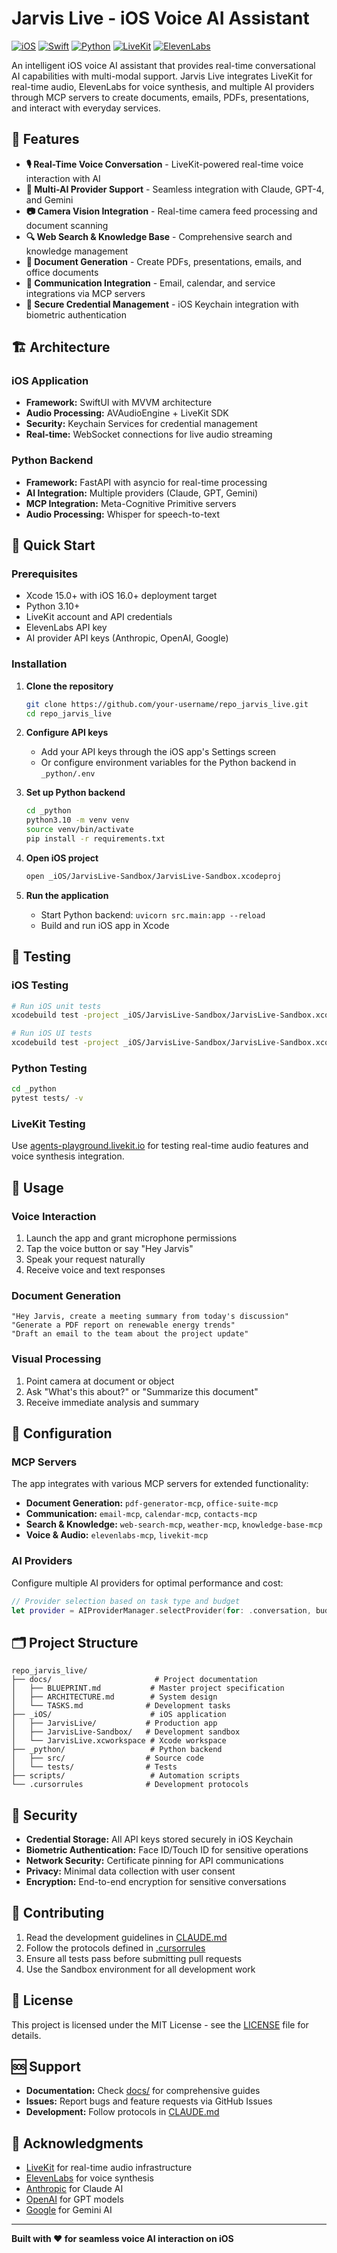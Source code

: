 # Jarvis Live - iOS Voice AI Assistant

[![iOS](https://img.shields.io/badge/iOS-16.0+-blue.svg)](https://developer.apple.com/ios/)
[![Swift](https://img.shields.io/badge/Swift-5.7+-orange.svg)](https://swift.org/)
[![Python](https://img.shields.io/badge/Python-3.10+-green.svg)](https://python.org/)
[![LiveKit](https://img.shields.io/badge/LiveKit-Voice-purple.svg)](https://livekit.io/)
[![ElevenLabs](https://img.shields.io/badge/ElevenLabs-AI_Voice-blue.svg)](https://elevenlabs.io/)

An intelligent iOS voice AI assistant that provides real-time conversational AI capabilities with multi-modal support. Jarvis Live integrates LiveKit for real-time audio, ElevenLabs for voice synthesis, and multiple AI providers through MCP servers to create documents, emails, PDFs, presentations, and interact with everyday services.

## 🌟 Features

- **🎙️ Real-Time Voice Conversation** - LiveKit-powered real-time voice interaction with AI
- **🤖 Multi-AI Provider Support** - Seamless integration with Claude, GPT-4, and Gemini
- **📷 Camera Vision Integration** - Real-time camera feed processing and document scanning
- **🔍 Web Search & Knowledge Base** - Comprehensive search and knowledge management
- **📄 Document Generation** - Create PDFs, presentations, emails, and office documents
- **📧 Communication Integration** - Email, calendar, and service integrations via MCP servers
- **🔐 Secure Credential Management** - iOS Keychain integration with biometric authentication

## 🏗️ Architecture

### iOS Application
- **Framework:** SwiftUI with MVVM architecture
- **Audio Processing:** AVAudioEngine + LiveKit SDK
- **Security:** Keychain Services for credential management
- **Real-time:** WebSocket connections for live audio streaming

### Python Backend
- **Framework:** FastAPI with asyncio for real-time processing
- **AI Integration:** Multiple providers (Claude, GPT, Gemini)
- **MCP Integration:** Meta-Cognitive Primitive servers
- **Audio Processing:** Whisper for speech-to-text

## 🚀 Quick Start

### Prerequisites

- Xcode 15.0+ with iOS 16.0+ deployment target
- Python 3.10+
- LiveKit account and API credentials
- ElevenLabs API key
- AI provider API keys (Anthropic, OpenAI, Google)

### Installation

1. **Clone the repository**
   ```bash
   git clone https://github.com/your-username/repo_jarvis_live.git
   cd repo_jarvis_live
   ```

2. **Configure API keys**
   - Add your API keys through the iOS app's Settings screen
   - Or configure environment variables for the Python backend in `_python/.env`

3. **Set up Python backend**
   ```bash
   cd _python
   python3.10 -m venv venv
   source venv/bin/activate
   pip install -r requirements.txt
   ```

4. **Open iOS project**
   ```bash
   open _iOS/JarvisLive-Sandbox/JarvisLive-Sandbox.xcodeproj
   ```

5. **Run the application**
   - Start Python backend: `uvicorn src.main:app --reload`
   - Build and run iOS app in Xcode

## 🧪 Testing

### iOS Testing
```bash
# Run iOS unit tests
xcodebuild test -project _iOS/JarvisLive-Sandbox/JarvisLive-Sandbox.xcodeproj -scheme JarvisLive-Sandbox -destination 'platform=iOS Simulator,name=iPhone 16 Pro' CODE_SIGNING_ALLOWED=NO

# Run iOS UI tests
xcodebuild test -project _iOS/JarvisLive-Sandbox/JarvisLive-Sandbox.xcodeproj -scheme JarvisLive-Sandbox -destination 'platform=iOS Simulator,name=iPhone 16 Pro' -only-testing:JarvisLiveUITests CODE_SIGNING_ALLOWED=NO
```

### Python Testing
```bash
cd _python
pytest tests/ -v
```

### LiveKit Testing
Use [agents-playground.livekit.io](https://agents-playground.livekit.io) for testing real-time audio features and voice synthesis integration.

## 📱 Usage

### Voice Interaction
1. Launch the app and grant microphone permissions
2. Tap the voice button or say "Hey Jarvis"
3. Speak your request naturally
4. Receive voice and text responses

### Document Generation
```
"Hey Jarvis, create a meeting summary from today's discussion"
"Generate a PDF report on renewable energy trends"
"Draft an email to the team about the project update"
```

### Visual Processing
1. Point camera at document or object
2. Ask "What's this about?" or "Summarize this document"
3. Receive immediate analysis and summary

## 🔧 Configuration

### MCP Servers

The app integrates with various MCP servers for extended functionality:

- **Document Generation:** `pdf-generator-mcp`, `office-suite-mcp`
- **Communication:** `email-mcp`, `calendar-mcp`, `contacts-mcp`
- **Search & Knowledge:** `web-search-mcp`, `weather-mcp`, `knowledge-base-mcp`
- **Voice & Audio:** `elevenlabs-mcp`, `livekit-mcp`

### AI Providers

Configure multiple AI providers for optimal performance and cost:

```swift
// Provider selection based on task type and budget
let provider = AIProviderManager.selectProvider(for: .conversation, budget: 0.00002)
```

## 🗂️ Project Structure

```
repo_jarvis_live/
├── docs/                       # Project documentation
│   ├── BLUEPRINT.md           # Master project specification
│   ├── ARCHITECTURE.md        # System design
│   └── TASKS.md              # Development tasks
├── _iOS/                      # iOS application
│   ├── JarvisLive/           # Production app
│   ├── JarvisLive-Sandbox/   # Development sandbox
│   └── JarvisLive.xcworkspace # Xcode workspace
├── _python/                   # Python backend
│   ├── src/                  # Source code
│   └── tests/                # Tests
├── scripts/                   # Automation scripts
└── .cursorrules              # Development protocols
```

## 🔐 Security

- **Credential Storage:** All API keys stored securely in iOS Keychain
- **Biometric Authentication:** Face ID/Touch ID for sensitive operations
- **Network Security:** Certificate pinning for API communications
- **Privacy:** Minimal data collection with user consent
- **Encryption:** End-to-end encryption for sensitive conversations

## 🤝 Contributing

1. Read the development guidelines in [CLAUDE.md](CLAUDE.md)
2. Follow the protocols defined in [.cursorrules](.cursorrules)
3. Ensure all tests pass before submitting pull requests
4. Use the Sandbox environment for all development work

## 📄 License

This project is licensed under the MIT License - see the [LICENSE](LICENSE) file for details.

## 🆘 Support

- **Documentation:** Check [docs/](docs/) for comprehensive guides
- **Issues:** Report bugs and feature requests via GitHub Issues
- **Development:** Follow protocols in [CLAUDE.md](CLAUDE.md)

## 🙏 Acknowledgments

- [LiveKit](https://livekit.io/) for real-time audio infrastructure
- [ElevenLabs](https://elevenlabs.io/) for voice synthesis
- [Anthropic](https://anthropic.com/) for Claude AI
- [OpenAI](https://openai.com/) for GPT models
- [Google](https://ai.google/) for Gemini AI

---

**Built with ❤️ for seamless voice AI interaction on iOS**
